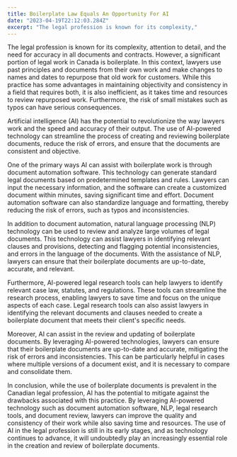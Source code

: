 ```yaml
---
title: Boilerplate Law Equals An Opportunity For AI
date: "2023-04-19T22:12:03.284Z"
excerpt: "The legal profession is known for its complexity,"
---
```

The legal profession is known for its complexity, attention to detail, and the need for accuracy in all documents and contracts. However, a significant portion of legal work in Canada is boilerplate. In this context, lawyers use past principles and documents from their own work and make changes to names and dates to repurpose that old work for customers. While this practice has some advantages in maintaining objectivity and consistency in a field that requires both, it is also inefficient, as it takes time and resources to review repurposed work. Furthermore, the risk of small mistakes such as typos can have serious consequences.  

Artificial intelligence (AI) has the potential to revolutionize the way lawyers work and the speed and accuracy of their output. The use of AI-powered technology can streamline the process of creating and reviewing boilerplate documents, reduce the risk of errors, and ensure that the documents are consistent and objective.  

One of the primary ways AI can assist with boilerplate work is through document automation software. This technology can generate standard legal documents based on predetermined templates and rules. Lawyers can input the necessary information, and the software can create a customized document within minutes, saving significant time and effort. Document automation software can also standardize language and formatting, thereby reducing the risk of errors, such as typos and inconsistencies.  

In addition to document automation, natural language processing (NLP) technology can be used to review and analyze large volumes of legal documents. This technology can assist lawyers in identifying relevant clauses and provisions, detecting and flagging potential inconsistencies, and errors in the language of the documents. With the assistance of NLP, lawyers can ensure that their boilerplate documents are up-to-date, accurate, and relevant.  

Furthermore, AI-powered legal research tools can help lawyers to identify relevant case law, statutes, and regulations. These tools can streamline the research process, enabling lawyers to save time and focus on the unique aspects of each case. Legal research tools can also assist lawyers in identifying the relevant documents and clauses needed to create a boilerplate document that meets their client's specific needs.  

Moreover, AI can assist in the review and updating of boilerplate documents. By leveraging AI-powered technologies, lawyers can ensure that their boilerplate documents are up-to-date and accurate, mitigating the risk of errors and inconsistencies. This can be particularly helpful in cases where multiple versions of a document exist, and it is necessary to compare and consolidate them.  

In conclusion, while the use of boilerplate documents is prevalent in the Canadian legal profession, AI has the potential to mitigate against the drawbacks associated with this practice. By leveraging AI-powered technology such as document automation software, NLP, legal research tools, and document review, lawyers can improve the quality and consistency of their work while also saving time and resources. The use of AI in the legal profession is still in its early stages, and as technology continues to advance, it will undoubtedly play an increasingly essential role in the creation and review of boilerplate documents.  
